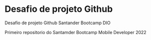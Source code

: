 # Desafio de projeto Github
 Desafio de projeto Github Santander Bootcamp DIO

 Primeiro repositorio do Santamder Bootcamp Mobile Developer 2022
